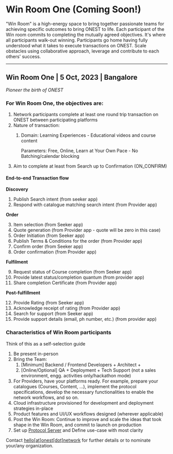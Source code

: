 # Win Room One (Coming Soon!)

"Win Room" is a high-energy space to bring together passionate teams for achieving specific outcomes to bring ONEST to life. Each participant of the Win room commits to completing the mutually agreed objectives. It's where all participants walk-out winning. Participants go home having fully understood what it takes to execute transactions on ONEST. Scale obstacles using collaborative approach, leverage and contribute to each others' success.

***

## Win Room One | 5 Oct, 2023 | Bangalore

_Pioneer the birth of ONEST_

### For Win Room One, the objectives are:

1. Network participants complete at least one round trip transaction on ONEST between participating platforms&#x20;
2. Nature of transaction:
   1.  Domain: Learning Experiences - Educational videos and course content

       Parameters: Free, Online, Learn at Your Own Pace - No Batching/calendar blocking
3. Aim to complete at least from Search up to Confirmation (ON\_CONFIRM)

#### End-to-end Transaction flow

**Discovery**

1. Publish Search intent (from seeker app)
2. Respond with catalogue matching search intent (from Provider app)

**Order**

3. Item selection (from Seeker app)
4. Quote generation (from Provider app - quote will be zero in this case)
5. Order Initiation  (from Seeker app)
6. Publish Terms & Conditions for the order (from Provider app)
7. Confirm order (from Seeker app)
8. Order confirmation (from Provider app)

**Fulfilment**

9. Request status of Course completion (from Seeker app)
10. Provide latest status/completion quantum (from provider app)
11. Share completion Certificate (from Provider app)

**Post-fulfillment**

12. Provide Rating (from Seeker app)
13. Acknowledge receipt of rating (from Provider app)
14. Search for support (from Seeker app)
15. Provide support details (email, ph number, etc.) (from provider app)

### Characteristics of Win Room participants

Think of this as a self-selection guide

1. Be present in-person
2. Bring the Team:&#x20;
   1. \[Minimum] Backend / Frontend Developers + Architect +&#x20;
   2. \[Online/Optional] QA + Deployment + Tech Support (not a sales environment, engg. activities only/hackathon mode)
3. For Providers, have your platforms ready. For example, prepare your catalogues (Courses, Content, ...), implement the protocol specifications, develop the necessary functionalities to enable the network workflows, and so on.
4. Cloud infrastructure provisioned for development and deployment strategies in-place
5. Product features and UI/UX workflows designed (wherever applicable)
6. Post the Win Room: Continue to improve and scale the ideas that took shape in the Win Room, and commit to launch on production
7. Set up [Protocol Server](https://github.com/beckn/protocol-server) and Define use-case with most clarity

Contact [hello\[at\]onest\[dot\]network](mailto:hello@onest.network) for further details or to nominate your/any organization.

&#x20;
